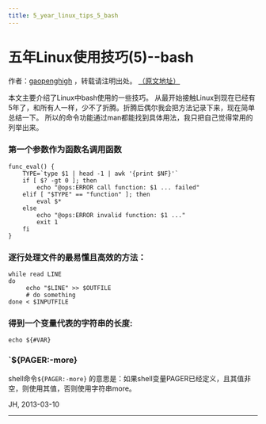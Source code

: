 ```yaml
---
title: 5_year_linux_tips_5_bash
---
```


<head>
<link rel='stylesheet' href='/style/github2.css'/>
<meta http-equiv="Content-Type" content="text/html; charset=utf-8" />
</head>

五年Linux使用技巧(5)--bash
=========================

作者：[gaopenghigh](http://gaopenghigh.github.com)
，转载请注明出处。
[（原文地址）](http://gaopenghigh.github.io/posts/5_year_linux_tips_5_bash.html)

本文主要介绍了Linux中bash使用的一些技巧。
从最开始接触Linux到现在已经有5年了，和所有人一样，少不了折腾。折腾后偶尔我会把方法记录下来，现在简单总结一下。
所以的命令功能通过man都能找到具体用法，我只把自己觉得常用的列举出来。


### 第一个参数作为函数名调用函数

    func_eval() {
        TYPE=`type $1 | head -1 | awk '{print $NF}'`
        if [ $? -gt 0 ]; then
            echo "@ops:ERROR call function: $1 ... failed"
        elif [ "$TYPE" == "function" ]; then
            eval $*
        else
            echo "@ops:ERROR invalid function: $1 ..."
            exit 1
        fi 
    }

### 逐行处理文件的最易懂且高效的方法：

    while read LINE
    do
         echo "$LINE" >> $OUTFILE
         # do something
    done < $INPUTFILE

### 得到一个变量代表的字符串的长度:

    echo ${#VAR}

### `${PAGER:-more}

shell命令`${PAGER:-more}`
的意思是：如果shell变量PAGER已经定义，且其值非空，则使用其值，否则使用字符串more。


JH, 2013-03-10

----

<div id="disqus_thread"></div>
<script type="text/javascript">
/* * * CONFIGURATION VARIABLES: EDIT BEFORE PASTING INTO YOUR WEBPAGE * * */
    var disqus_shortname = 'gaopenghigh'; // required: replace example with your forum shortname

    /* * * DON'T EDIT BELOW THIS LINE * * */
    (function() {
        var dsq = document.createElement('script'); dsq.type = 'text/javascript'; dsq.async = true;
        dsq.src = '//' + disqus_shortname + '.disqus.com/embed.js';
        (document.getElementsByTagName('head')[0] || document.getElementsByTagName('body')[0]).appendChild(dsq);
    })();
</script>
<script>
  (function(i,s,o,g,r,a,m){i['GoogleAnalyticsObject']=r;i[r]=i[r]||function(){
  (i[r].q=i[r].q||[]).push(arguments)},i[r].l=1*new Date();a=s.createElement(o),
  m=s.getElementsByTagName(o)[0];a.async=1;a.src=g;m.parentNode.insertBefore(a,m)
  })(window,document,'script','//www.google-analytics.com/analytics.js','ga');

  ga('create', 'UA-40539766-1', 'github.com');
  ga('send', 'pageview');

</script>

